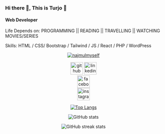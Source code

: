 ### Hi there 👋, This is Turjo 👋
#### Web Developer
Life Depends on: PROGRAMMING || READING || TRAVELLING || WATCHING MOVIES/SERIES

Skills: HTML / CSS/ Bootstrap / Tailwind / JS / React / PHP / WordPress

<div align="center">

<p> 
  <a target="_blank" rel="noopener noreferrer nofollow" href="https://komarev.com/ghpvc/?username=najmulmyself&amp;label=Profile%20views&amp;color=0e75b6&amp;style=flat">
    <img src="https://komarev.com/ghpvc/?username=najmulmyself&amp;label=Profile%20views&amp;color=0e75b6&amp;style=flat" alt="najmulmyself">
  </a>
</p>

[<img src='https://cdn.jsdelivr.net/npm/simple-icons@3.0.1/icons/github.svg' alt='github' height='40'>](https://github.com/Turjo884) 
[<img src='https://cdn.jsdelivr.net/npm/simple-icons@3.0.1/icons/linkedin.svg' alt='linkedin' height='40'>](https://www.linkedin.com/in/tahmid-ashrad/)  
[<img src='https://cdn.jsdelivr.net/npm/simple-icons@3.0.1/icons/facebook.svg' alt='facebook' height='40'>](https://www.facebook.com/profile.php?id=100010502442596)  
[<img src='https://cdn.jsdelivr.net/npm/simple-icons@3.0.1/icons/instagram.svg' alt='instagram' height='40'>](https://www.instagram.com/tahmid_ashrad/)  

[![Top Langs](https://github-readme-stats.vercel.app/api/top-langs/?username=Turjo884)](https://github.com/anuraghazra/github-readme-stats)

![GitHub stats](https://github-readme-stats.vercel.app/api?username=Turjo884&show_icons=true)  

![GitHub streak stats](https://streak-stats.demolab.com/?user=Turjo884)

</div>
